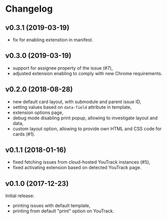 # Changelog

## v0.3.1 (2019-03-19)

- fix for enabling extenstion in manifest.

## v0.3.0 (2019-03-19)

- support for assignee property of the issue (#7),
- adjusted extension enabling to comply with new Chrome requirements.

## v0.2.0 (2018-08-28)

- new default card layout, with submodule and parent issue ID,
- setting values based on `data-field` attribute in template,
- extension options page,
- debug mode disabling print popup, allowing to investigate layout and data,
- custom layout option, allowing to provide own HTML and CSS code for cards (#1).

## v0.1.1 (2018-01-16)

- fixed fetching issues from cloud-hosted YouTrack instances (#5),
- fixed activating extension based on detected YouTrack page.

## v0.1.0 (2017-12-23)

Initial release:
- printing issues with default template,
- printing from default "print" option on YouTrack.
